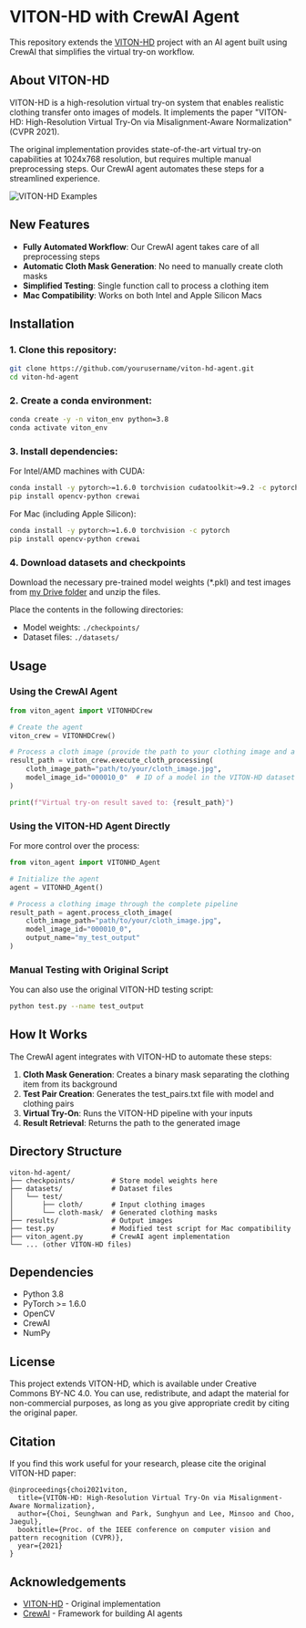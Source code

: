 # VITON-HD with CrewAI Agent

This repository extends the [VITON-HD](https://github.com/shadow2496/VITON-HD) project with an AI agent built using CrewAI that simplifies the virtual try-on workflow.

## About VITON-HD

VITON-HD is a high-resolution virtual try-on system that enables realistic clothing transfer onto images of models. It implements the paper "VITON-HD: High-Resolution Virtual Try-On via Misalignment-Aware Normalization" (CVPR 2021).

The original implementation provides state-of-the-art virtual try-on capabilities at 1024x768 resolution, but requires multiple manual preprocessing steps. Our CrewAI agent automates these steps for a streamlined experience.

![VITON-HD Examples](https://raw.githubusercontent.com/shadow2496/VITON-HD/main/assets/teaser.jpg)

## New Features

- **Fully Automated Workflow**: Our CrewAI agent takes care of all preprocessing steps
- **Automatic Cloth Mask Generation**: No need to manually create cloth masks
- **Simplified Testing**: Single function call to process a clothing item
- **Mac Compatibility**: Works on both Intel and Apple Silicon Macs

## Installation

### 1. Clone this repository:

```bash
git clone https://github.com/yourusername/viton-hd-agent.git
cd viton-hd-agent
```

### 2. Create a conda environment:

```bash
conda create -y -n viton_env python=3.8
conda activate viton_env
```

### 3. Install dependencies:

For Intel/AMD machines with CUDA:
```bash
conda install -y pytorch>=1.6.0 torchvision cudatoolkit>=9.2 -c pytorch
pip install opencv-python crewai
```

For Mac (including Apple Silicon):
```bash
conda install -y pytorch>=1.6.0 torchvision -c pytorch
pip install opencv-python crewai
```

### 4. Download datasets and checkpoints

Download the necessary pre-trained model weights (*.pkl) and test images from [my Drive folder](https://drive.google.com/drive/folders/YOUR_DRIVE_FOLDER_URL) and unzip the files.

Place the contents in the following directories:
- Model weights: `./checkpoints/`
- Dataset files: `./datasets/`

## Usage

### Using the CrewAI Agent

```python
from viton_agent import VITONHDCrew

# Create the agent
viton_crew = VITONHDCrew()

# Process a cloth image (provide the path to your clothing image and a model ID)
result_path = viton_crew.execute_cloth_processing(
    cloth_image_path="path/to/your/cloth_image.jpg",
    model_image_id="000010_0"  # ID of a model in the VITON-HD dataset
)

print(f"Virtual try-on result saved to: {result_path}")
```

### Using the VITON-HD Agent Directly

For more control over the process:

```python
from viton_agent import VITONHD_Agent

# Initialize the agent
agent = VITONHD_Agent()

# Process a clothing image through the complete pipeline
result_path = agent.process_cloth_image(
    cloth_image_path="path/to/your/cloth_image.jpg", 
    model_image_id="000010_0",
    output_name="my_test_output"
)
```

### Manual Testing with Original Script

You can also use the original VITON-HD testing script:

```bash
python test.py --name test_output
```

## How It Works

The CrewAI agent integrates with VITON-HD to automate these steps:

1. **Cloth Mask Generation**: Creates a binary mask separating the clothing item from its background
2. **Test Pair Creation**: Generates the test_pairs.txt file with model and clothing pairs
3. **Virtual Try-On**: Runs the VITON-HD pipeline with your inputs
4. **Result Retrieval**: Returns the path to the generated image

## Directory Structure

```
viton-hd-agent/
├── checkpoints/         # Store model weights here
├── datasets/            # Dataset files
│   └── test/
│       ├── cloth/       # Input clothing images
│       └── cloth-mask/  # Generated clothing masks
├── results/             # Output images
├── test.py              # Modified test script for Mac compatibility
├── viton_agent.py       # CrewAI agent implementation
└── ... (other VITON-HD files)
```

## Dependencies

- Python 3.8
- PyTorch >= 1.6.0
- OpenCV
- CrewAI
- NumPy

## License

This project extends VITON-HD, which is available under Creative Commons BY-NC 4.0. You can use, redistribute, and adapt the material for non-commercial purposes, as long as you give appropriate credit by citing the original paper.

## Citation

If you find this work useful for your research, please cite the original VITON-HD paper:

```
@inproceedings{choi2021viton,
  title={VITON-HD: High-Resolution Virtual Try-On via Misalignment-Aware Normalization},
  author={Choi, Seunghwan and Park, Sunghyun and Lee, Minsoo and Choo, Jaegul},
  booktitle={Proc. of the IEEE conference on computer vision and pattern recognition (CVPR)},
  year={2021}
}
```

## Acknowledgements

- [VITON-HD](https://github.com/shadow2496/VITON-HD) - Original implementation
- [CrewAI](https://github.com/joaomdmoura/crewAI) - Framework for building AI agents
